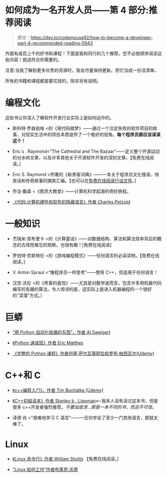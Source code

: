# 如何成为一名开发人员——第 4 部分:推荐阅读

> 原文：<https://dev.to/codemouse92/how-to-become-a-developer-part-4-recommended-reading-5943>

外面有成百上千的好书和课程！下面是我和同行的几个推荐。您不必按顺序阅读这些内容！挑选符合你需要的。

注意:当我了解到更多优秀的资源时，我会尽量保持更新。把它当成一份活清单。

所有的书籍和课程都是要花钱的，除非另有说明。

# 编程文化

这些书让你深入了解软件开发行业实际上是如何运作的。

*   斯科特·罗森伯格 <的《用代码做梦》——通过一个注定失败的软件项目的故事，对现实生活中的项目本质提供了一个极好的视角。**每个程序员都应该读读这个！**

*   Eric s . Raymond<“The Cathedral and The Bazaar”――定义整个开源运动的分水岭文章，以及许多其他关于开源软件开发的深刻文章。【免费在线阅读。]

*   Eric S. Raymond <所著的《新黑客词典》——一本关于程序员文化俚语、俏皮话和传奇故事的搞笑汇编。【也可以在[免费在线阅读行话文件](http://www.catb.org/jargon/html/)。]

*   乔治·戴森 <《图灵大教堂》——计算机科学起源的奇妙旅程。

*   [《代码:计算机硬件和软件的隐藏语言》作者 Charles Petzold](https://www.amazon.com/Code-Language-Computer-Hardware-Software/dp/0735611319/)

# 一般知识

*   杰瑞米·库布里卡 <的《计算童话》——对数据结构、算法和算法效率背后的概念的古怪而难忘的观察。也很有趣！[免费在线阅读]

*   罗伯特·奈斯特伦 <的《游戏编程模式》——任何语言的必读读物。【免费在线阅读。]

*   V. Anton Spraul <“像程序员一样思考”——使用 C++，但适用于任何语言！

*   汉克·沃伦 <的《黑客的喜悦》——尤其是对数学迷而言。包含许多用机器代码编写的有趣的算法。令人惊讶的是，这实际上是进入机器编程的一个很好的“深潜”方式。)

# 巨蟒

*   [“用 Python 自动化枯燥的东西”，作者 Al Sweigart](https://automatetheboringstuff.com/)

*   [《Python 速成班》作者 Eric Matthes](https://nostarch.com/pythoncrashcourse2e)

*   [《完整的 Python 课程》作者何塞·萨尔瓦蒂耶拉和罗布·帕西瓦尔(Udemy)](https://www.udemy.com/the-complete-python-course)

# C++和 C

*   [《c++编程入门》，作者 Tim Buchalka (Udemy)](https://www.udemy.com/beginning-c-plus-plus-programming/)

*   [《C++初级读本》作者 Stanley b . Lippman](https://www.amazon.com/Primer-5th-Stanley-B-Lippman/dp/0321714113/)<——我本人没有读过这本书，但是很多 c++开发者强烈推荐。*不要加底漆...那是一本不同的书，而且不可信。*

*   泽德·肖 <“艰难地学习 C 语言”——一旦你学会了至少一门其他语言，那就太棒了。

# Linux

*   [《Linux 命令行》作者 William Shotts](http://www.linuxcommand.org/tlcl.php) 【免费在线阅读。]

*   [“Linux 如何工作”作者布莱恩·沃德](https://nostarch.com/howlinuxworks2)